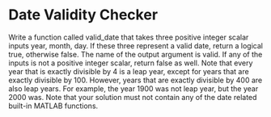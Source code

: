 # Date Validity Checker

Write a function called valid_date that takes three positive integer scalar inputs year, month, day. If these three represent a valid date, return a logical true, otherwise false. The name of the output argument is valid. If any of the inputs is not a positive integer scalar, return false as well. Note that every year that is exactly divisible by 4 is a leap year, except for years that are exactly divisible by 100. However, years that are exactly divisible by 400 are also leap years. For example, the year 1900 was not leap year, but the year 2000 was. Note that your solution must not contain any of the date related built-in MATLAB functions.